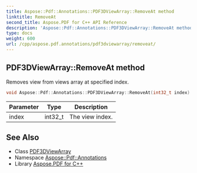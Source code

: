 ```yaml
---
title: Aspose::Pdf::Annotations::PDF3DViewArray::RemoveAt method
linktitle: RemoveAt
second_title: Aspose.PDF for C++ API Reference
description: 'Aspose::Pdf::Annotations::PDF3DViewArray::RemoveAt method. Removes view from views array at specified index in C++.'
type: docs
weight: 600
url: /cpp/aspose.pdf.annotations/pdf3dviewarray/removeat/
---
```

## PDF3DViewArray::RemoveAt method


Removes view from views array at specified index.

```cpp
void Aspose::Pdf::Annotations::PDF3DViewArray::RemoveAt(int32_t index)
```


| Parameter | Type | Description |
| --- | --- | --- |
| index | int32_t | The view index. |

## See Also

* Class [PDF3DViewArray](../)
* Namespace [Aspose::Pdf::Annotations](../../)
* Library [Aspose.PDF for C++](../../../)
